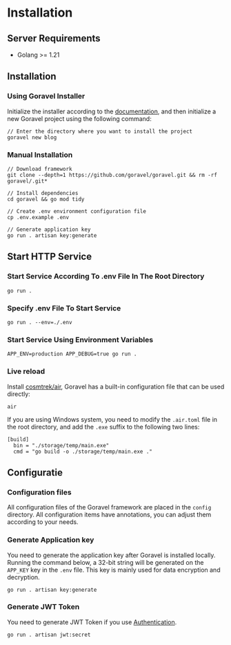 # Installation

## Server Requirements

- Golang >= 1.21

## Installation

### Using Goravel Installer

Initialize the installer according to the [documentation](https://github.com/goravel/installer), and then initialize a
new Goravel project using the following command:

```shell
// Enter the directory where you want to install the project
goravel new blog
```

### Manual Installation

```shell
// Download framework
git clone --depth=1 https://github.com/goravel/goravel.git && rm -rf goravel/.git*

// Install dependencies
cd goravel && go mod tidy

// Create .env environment configuration file
cp .env.example .env

// Generate application key
go run . artisan key:generate
```

## Start HTTP Service

### Start Service According To .env File In The Root Directory

```shell
go run .
```

### Specify .env File To Start Service

```shell
go run . --env=./.env
```

### Start Service Using Environment Variables

```shell
APP_ENV=production APP_DEBUG=true go run .
```

### Live reload

Install [cosmtrek/air](https://github.com/cosmtrek/air), Goravel has a built-in configuration file that can be used
directly:

```
air
```

If you are using Windows system, you need to modify the `.air.toml` file in the root directory, and add the `.exe`
suffix to the following two lines:

```shell
[build]
  bin = "./storage/temp/main.exe"
  cmd = "go build -o ./storage/temp/main.exe ."
```

## Configuratie

### Configuration files

All configuration files of the Goravel framework are placed in the `config` directory. All configuration items have
annotations, you can adjust them according to your needs.

### Generate Application key

You need to generate the application key after Goravel is installed locally. Running the command below, a 32-bit string
will be generated on the `APP_KEY` key in the `.env` file. This key is mainly used for data encryption and decryption.

```shell
go run . artisan key:generate
```

### Generate JWT Token

You need to generate JWT Token if you use [Authentication](../security/authentication).

```shell
go run . artisan jwt:secret
```
